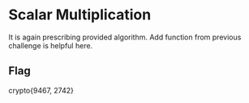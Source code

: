 # Scalar Multiplication

It is again prescribing provided algorithm. Add function from previous challenge is helpful here.

## Flag

crypto{9467, 2742}